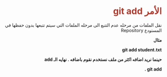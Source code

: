 

 
 <div  dir="rtl">  <h1  style="color:#B03A2E"  >  الأمر git add  </h1> 

 
 
 <p>  نقل الملفات من مرحله عدم التتبع الى مرحله الملفات التي سيتم تتبعها بدون حفظها في المستودع Repository  </p>
 <p> <b> مثال   </p>

  <p>  git add student.txt </p>
 <p >  حينما نريد اضافه اكثر من ملف نستخدم نقوم باضافه . نهايه الـ add </p>
 <p>  git add . </p> 
 